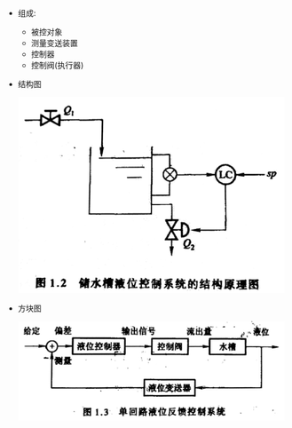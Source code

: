 * 组成:
  * 被控对象
  * 测量变送装置
  * 控制器
  * 控制阀(执行器)

* 结构图

  ![image-20200618183928296](image-20200618183928296.png)

* 方块图

  ![image-20200618184317525](image-20200618184317525.png)